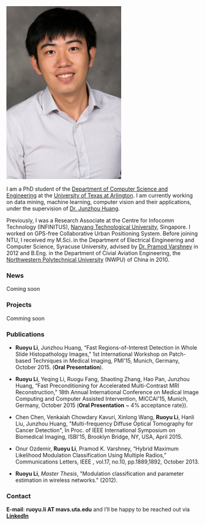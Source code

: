 ![Portrait](https://github.com/codemarsyu/codemarsyu.github.io/blob/master/touxiang.jpg)


I am a PhD student of the [Department of Computer Science and Engineering](https://cse.uta.edu/index.php) at the [University of Texas at Arlington](http://www.uta.edu/uta/). I am currently working on data mining, machine learning, computer vision and their applications, under the supervision of [Dr. Junzhou Huang](http://ranger.uta.edu/~huang/).

Previously, I was a Research Associate at the Centre for Infocomm Technology (INFINITUS), [Nanyang Technological University](http://www.ntu.edu.sg/Pages/home.aspx), Singapore. I worked on GPS-free Collaborative Urban Positioning System. Before joining NTU, I received my M.Sci. in the Department of Electrical Eingineering and Computer Science, Syracuse University, advised by [Dr. Pramod Varshney](http://ecs.syr.edu/research/sensorfusionlab/people/varshney/) in 2012 and B.Eng. in the Department of Civial Aviation Engineering, the [Northwestern Polytechnical University](http://hangkong.nwpu.edu.cn/home/Department/dptshow/DepartmentofCivilAviationEngineering.html) (NWPU) of China in 2010.

### News
Coming soon

### Projects
Comming soon

### Publications

* **Ruoyu Li**, Junzhou Huang, “Fast Regions-of-Interest Detection in Whole Slide Histopathology Images,” 1st International Workshop on Patch-based Techniques in Medical Imaging, PMI'15, Munich, Germany, October 2015. (**Oral Presentation**).
* **Ruoyu Li**, Yeqing Li, Ruogu Fang, Shaoting Zhang, Hao Pan, Junzhou Huang, “Fast Preconditioning for Accelerated Multi-Contrast MRI Reconstruction,” 18th Annual International Conference on Medical Image Computing and Computer Assisted Intervention, MICCAI'15, Munich, Germany, October 2015 (**Oral Presentation** ~ 4\% acceptance rate}).

* Chen Chen, Venkaiah Chowdary Kavuri, Xinlong Wang, **Ruoyu Li**, Hanli Liu, Junzhou Huang, "Multi-frequency Diffuse Optical Tomography for Cancer Detection", In Proc. of IEEE International Symposium on Biomedical Imaging, ISBI'15, Brooklyn Bridge, NY, USA, April 2015.

* Onur Ozdemir, **Ruoyu Li**,  Pramod K. Varshney, “Hybrid Maximum Likelihood Modulation Classification Using Multiple Radios,” Communications Letters, IEEE , vol.17, no.10, pp.1889,1892, October 2013.

* **Ruoyu Li**, _Master Thesis_, "Modulation classification and parameter estimation in wireless networks." (2012).

### Contact

 **E-mail**: __ruoyu.li AT mavs.uta.edu__ and I’ll be happy to be reached out via
 [**LinkedIn**](https://www.linkedin.com/in/codemarsyu/)
